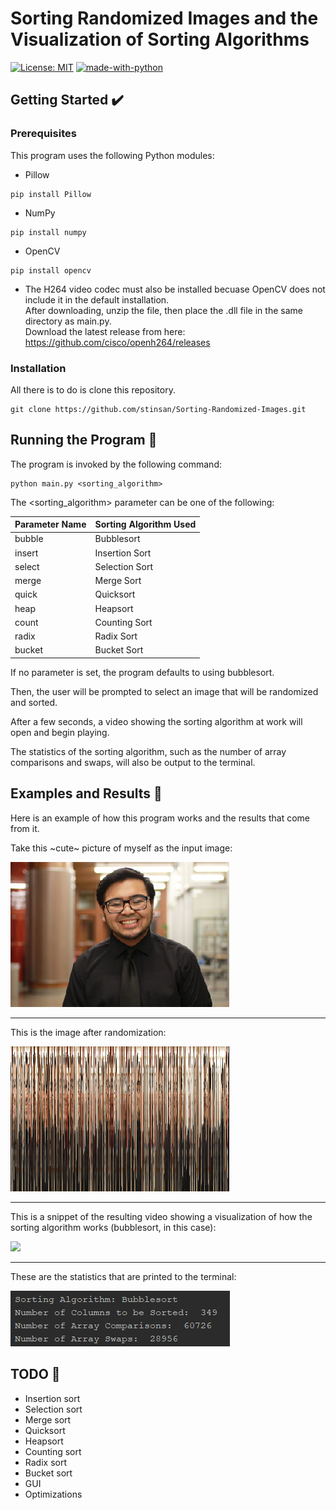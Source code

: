 # Sorting Randomized Images and the Visualization of Sorting Algorithms
[![License: MIT](https://img.shields.io/badge/License-MIT-yellow.svg)](https://opensource.org/licenses/MIT)
[![made-with-python](https://img.shields.io/badge/Made%20with-Python-1f425f.svg)](https://www.python.org/)<br/>

## Getting Started :heavy_check_mark:
### Prerequisites
This program uses the following Python modules:

- Pillow
```
pip install Pillow
```

- NumPy
```
pip install numpy
```

- OpenCV
```
pip install opencv
```

- The H264 video codec must also be installed becuase OpenCV does not include
it in the default installation. <br/>
After downloading, unzip the file, then place the .dll file in the same directory as main.py. <br/>
Download the latest release from here: https://github.com/cisco/openh264/releases

### Installation
All there is to do is clone this repository.
```
git clone https://github.com/stinsan/Sorting-Randomized-Images.git
```

## Running the Program :runner:
The program is invoked by the following command:
```
python main.py <sorting_algorithm>
```

The <sorting_algorithm> parameter can be one of the following: 

| Parameter Name | Sorting Algorithm Used|
|----------------|-------------------|
|bubble|Bubblesort|
|insert|Insertion Sort|
|select|Selection Sort|
|merge|Merge Sort|
|quick|Quicksort|
|heap|Heapsort|
|count|Counting Sort|
|radix|Radix Sort|
|bucket|Bucket Sort|

If no parameter is set, the program defaults to using bubblesort.

Then, the user will be prompted to select an image that will be randomized and sorted.

After a few seconds, a video showing the sorting algorithm at work will open and begin playing.

The statistics of the sorting algorithm, such as the number of array comparisons and
swaps, will also be output to the terminal.

## Examples and Results :100:
Here is an example of how this program works and the results that come from it.


Take this ~cute~ picture of myself as the input image:

![](screenshots/input.png)

---
This is the image after randomization:

![](screenshots/random.png)

---
This is a snippet of the resulting video showing a visualization of how the 
sorting algorithm works (bubblesort, in this case):

![](screenshots/result.gif)

---
These are the statistics that are printed to the terminal:

![](screenshots/terminal_output.png)

## TODO :scroll:

- Insertion sort
- Selection sort
- Merge sort
- Quicksort
- Heapsort
- Counting sort
- Radix sort
- Bucket sort
- GUI
- Optimizations


